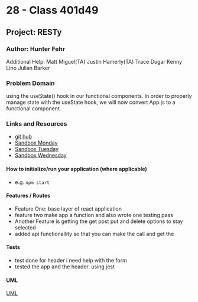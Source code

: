 # 28 - Class 401d49

## Project: RESTy

### Author: Hunter Fehr
Additional Help:
Matt Miguel(TA)
Justin Hamerly(TA)
Trace Dugar
Kenny Lino
Julian Barker

### Problem Domain  

using the useState() hook in our functional components. In order to properly manage state with the useState hook, we will now convert App.js to a functional component.

### Links and Resources

- [git hub](https://github.com/hmfehr/resty)
- [Sandbox Monday](https://codesandbox.io/p/github/hmfehr/resty/draft/naughty-pond?file=%2FREADME.md)
- [Sandbox Tuesday](https://codesandbox.io/p/github/hmfehr/resty/draft/bold-ptolemy?file=%2FREADME.md)
- [Sandbox Wednesday](https://codesandbox.io/p/github/hmfehr/resty/draft/unruffled-worker?create=true&file=%2FREADME.md)

#### How to initialize/run your application (where applicable)

- e.g. `npm start`

#### Features / Routes

- Feature One: base layer of react application
- feature two make app a function and also wrote one testing pass
- Another Feature is getting the get post put and delete options to stay selected
- added api functionallity so that you can make the call and get the 

#### Tests

- test done for header i need help with the form
- tested the app and the header. using jest

#### UML

[UML](./public/26uml.png)
